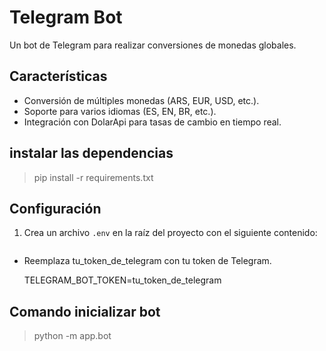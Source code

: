 # Telegram Bot

Un bot de Telegram para realizar conversiones de monedas globales.

## Características
- Conversión de múltiples monedas (ARS, EUR, USD, etc.).
- Soporte para varios idiomas (ES, EN, BR, etc.).
- Integración con DolarApi para tasas de cambio en tiempo real.

## instalar las dependencias
> pip install -r requirements.txt

## Configuración
1. Crea un archivo `.env` en la raíz del proyecto con el siguiente contenido:

   ```plaintext
- Reemplaza tu_token_de_telegram con tu token de Telegram.

   TELEGRAM_BOT_TOKEN=tu_token_de_telegram

## Comando inicializar bot
> python -m app.bot
